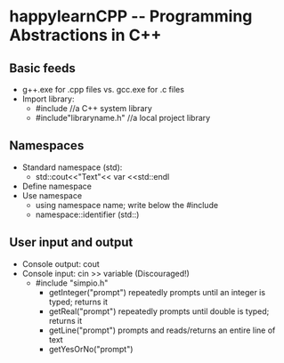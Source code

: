 # happylearnCPP -- Programming Abstractions in C++ 
## Basic feeds
- g++.exe for .cpp files vs. gcc.exe for .c files
- Import library:
  - #include<libraryname> //a C++ system library
  - #include"libraryname.h" //a local project library

## Namespaces
- Standard namespace (std): 
   - std::cout<<"Text"<< var <<std::endl
- Define namespace
- Use namespace
    - using namespace name;  write below the #include
    - namespace::identifier  (std::)
    
## User input and output
- Console output: cout
- Console input: cin >> variable (Discouraged!)
  - #include "simpio.h"
    - getInteger("prompt") repeatedly prompts until an integer is typed; returns it
    - getReal("prompt") repeatedly prompts until double is typed; returns it
    - getLine("prompt") prompts and reads/returns an entire line of text
    - getYesOrNo("prompt")
